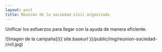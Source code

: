 ```yaml
---
layout: post
title: Reunión de la sociedad civil organizada
---
```


<div class="message">
  Unificar los esfuerzos para llegar con la ayuda de manera eficiente.
</div>

![Imagen de la campaña]({{ site.baseurl }}/public/img/reunion-sociedad-civil.jpg)